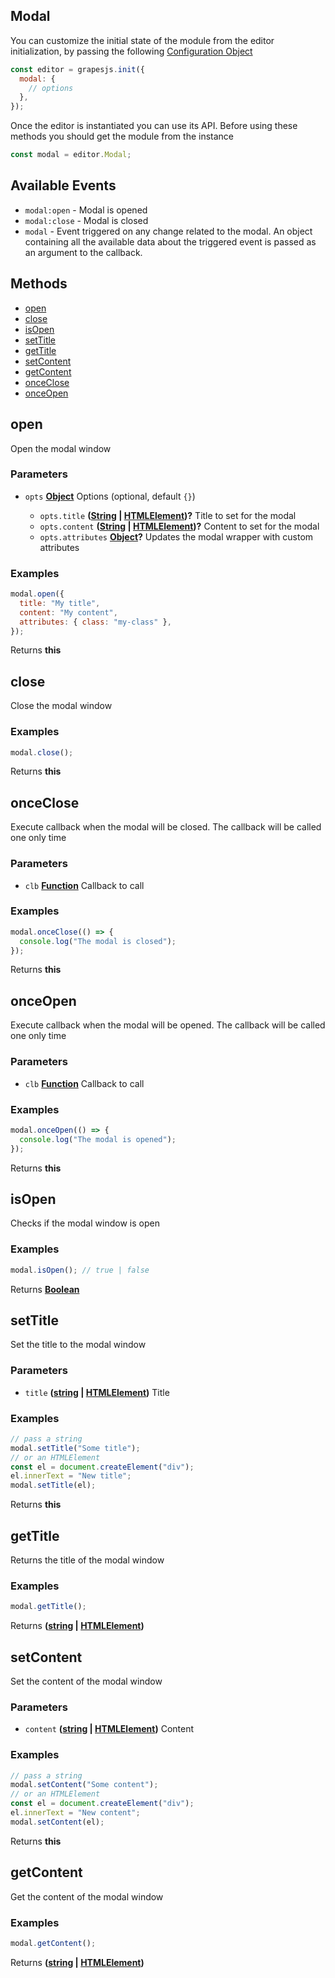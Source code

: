 <!-- Generated by documentation.js. Update this documentation by updating the source code. -->

## Modal

You can customize the initial state of the module from the editor initialization, by passing the following [Configuration Object][1]

```js
const editor = grapesjs.init({
  modal: {
    // options
  },
});
```

Once the editor is instantiated you can use its API. Before using these methods you should get the module from the instance

```js
const modal = editor.Modal;
```

## Available Events

- `modal:open` - Modal is opened
- `modal:close` - Modal is closed
- `modal` - Event triggered on any change related to the modal. An object containing all the available data about the triggered event is passed as an argument to the callback.

## Methods

- [open][2]
- [close][3]
- [isOpen][4]
- [setTitle][5]
- [getTitle][6]
- [setContent][7]
- [getContent][8]
- [onceClose][9]
- [onceOpen][10]

## open

Open the modal window

### Parameters

- `opts` **[Object][11]** Options (optional, default `{}`)

  - `opts.title` **([String][12] | [HTMLElement][13])?** Title to set for the modal
  - `opts.content` **([String][12] | [HTMLElement][13])?** Content to set for the modal
  - `opts.attributes` **[Object][11]?** Updates the modal wrapper with custom attributes

### Examples

```javascript
modal.open({
  title: "My title",
  content: "My content",
  attributes: { class: "my-class" },
});
```

Returns **this**

## close

Close the modal window

### Examples

```javascript
modal.close();
```

Returns **this**

## onceClose

Execute callback when the modal will be closed.
The callback will be called one only time

### Parameters

- `clb` **[Function][14]** Callback to call

### Examples

```javascript
modal.onceClose(() => {
  console.log("The modal is closed");
});
```

Returns **this**

## onceOpen

Execute callback when the modal will be opened.
The callback will be called one only time

### Parameters

- `clb` **[Function][14]** Callback to call

### Examples

```javascript
modal.onceOpen(() => {
  console.log("The modal is opened");
});
```

Returns **this**

## isOpen

Checks if the modal window is open

### Examples

```javascript
modal.isOpen(); // true | false
```

Returns **[Boolean][15]**

## setTitle

Set the title to the modal window

### Parameters

- `title` **([string][12] | [HTMLElement][13])** Title

### Examples

```javascript
// pass a string
modal.setTitle("Some title");
// or an HTMLElement
const el = document.createElement("div");
el.innerText = "New title";
modal.setTitle(el);
```

Returns **this**

## getTitle

Returns the title of the modal window

### Examples

```javascript
modal.getTitle();
```

Returns **([string][12] | [HTMLElement][13])**

## setContent

Set the content of the modal window

### Parameters

- `content` **([string][12] | [HTMLElement][13])** Content

### Examples

```javascript
// pass a string
modal.setContent("Some content");
// or an HTMLElement
const el = document.createElement("div");
el.innerText = "New content";
modal.setContent(el);
```

Returns **this**

## getContent

Get the content of the modal window

### Examples

```javascript
modal.getContent();
```

Returns **([string][12] | [HTMLElement][13])**

[1]: https://github.com/artf/grapesjs/blob/master/src/modal_dialog/config/config.js
[2]: #open
[3]: #close
[4]: #isopen
[5]: #settitle
[6]: #gettitle
[7]: #setcontent
[8]: #getcontent
[9]: #onceclose
[10]: #onceopen
[11]: https://developer.mozilla.org/docs/Web/JavaScript/Reference/Global_Objects/Object
[12]: https://developer.mozilla.org/docs/Web/JavaScript/Reference/Global_Objects/String
[13]: https://developer.mozilla.org/docs/Web/HTML/Element
[14]: https://developer.mozilla.org/docs/Web/JavaScript/Reference/Statements/function
[15]: https://developer.mozilla.org/docs/Web/JavaScript/Reference/Global_Objects/Boolean
